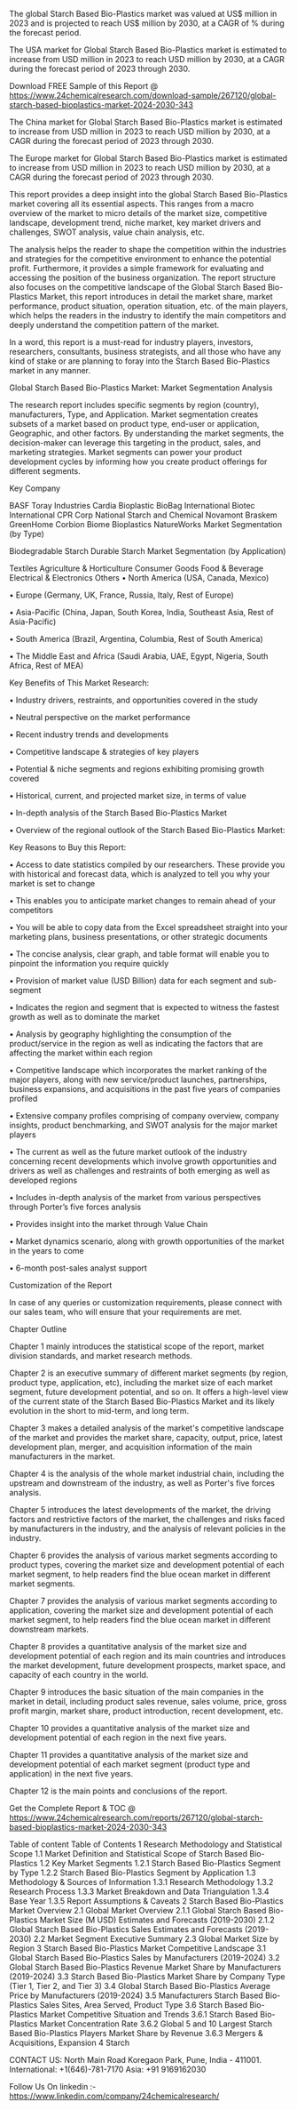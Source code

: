 The global Starch Based Bio-Plastics market was valued at US$ million in 2023 and is projected to reach US$ million by 2030, at a CAGR of % during the forecast period.

The USA market for Global Starch Based Bio-Plastics market is estimated to increase from USD million in 2023 to reach USD million by 2030, at a CAGR during the forecast period of 2023 through 2030.

Download FREE Sample of this Report @ https://www.24chemicalresearch.com/download-sample/267120/global-starch-based-bioplastics-market-2024-2030-343

The China market for Global Starch Based Bio-Plastics market is estimated to increase from USD million in 2023 to reach USD million by 2030, at a CAGR during the forecast period of 2023 through 2030.

The Europe market for Global Starch Based Bio-Plastics market is estimated to increase from USD million in 2023 to reach USD million by 2030, at a CAGR during the forecast period of 2023 through 2030.

This report provides a deep insight into the global Starch Based Bio-Plastics market covering all its essential aspects. This ranges from a macro overview of the market to micro details of the market size, competitive landscape, development trend, niche market, key market drivers and challenges, SWOT analysis, value chain analysis, etc.

The analysis helps the reader to shape the competition within the industries and strategies for the competitive environment to enhance the potential profit. Furthermore, it provides a simple framework for evaluating and accessing the position of the business organization. The report structure also focuses on the competitive landscape of the Global Starch Based Bio-Plastics Market, this report introduces in detail the market share, market performance, product situation, operation situation, etc. of the main players, which helps the readers in the industry to identify the main competitors and deeply understand the competition pattern of the market.

In a word, this report is a must-read for industry players, investors, researchers, consultants, business strategists, and all those who have any kind of stake or are planning to foray into the Starch Based Bio-Plastics market in any manner.

Global Starch Based Bio-Plastics Market: Market Segmentation Analysis

The research report includes specific segments by region (country), manufacturers, Type, and Application. Market segmentation creates subsets of a market based on product type, end-user or application, Geographic, and other factors. By understanding the market segments, the decision-maker can leverage this targeting in the product, sales, and marketing strategies. Market segments can power your product development cycles by informing how you create product offerings for different segments.

Key Company

BASF
Toray Industries
Cardia Bioplastic
BioBag International
Biotec International
CPR Corp
National Starch and Chemical
Novamont
Braskem
GreenHome
Corbion
Biome Bioplastics
NatureWorks
Market Segmentation (by Type)

Biodegradable Starch
Durable Starch
Market Segmentation (by Application)

Textiles
Agriculture & Horticulture
Consumer Goods
Food & Beverage
Electrical & Electronics
Others
• North America (USA, Canada, Mexico)

• Europe (Germany, UK, France, Russia, Italy, Rest of Europe)

• Asia-Pacific (China, Japan, South Korea, India, Southeast Asia, Rest of Asia-Pacific)

• South America (Brazil, Argentina, Columbia, Rest of South America)

• The Middle East and Africa (Saudi Arabia, UAE, Egypt, Nigeria, South Africa, Rest of MEA)

Key Benefits of This Market Research:

• Industry drivers, restraints, and opportunities covered in the study

• Neutral perspective on the market performance

• Recent industry trends and developments

• Competitive landscape & strategies of key players

• Potential & niche segments and regions exhibiting promising growth covered

• Historical, current, and projected market size, in terms of value

• In-depth analysis of the Starch Based Bio-Plastics Market

• Overview of the regional outlook of the Starch Based Bio-Plastics Market:

Key Reasons to Buy this Report:

• Access to date statistics compiled by our researchers. These provide you with historical and forecast data, which is analyzed to tell you why your market is set to change

• This enables you to anticipate market changes to remain ahead of your competitors

• You will be able to copy data from the Excel spreadsheet straight into your marketing plans, business presentations, or other strategic documents

• The concise analysis, clear graph, and table format will enable you to pinpoint the information you require quickly

• Provision of market value (USD Billion) data for each segment and sub-segment

• Indicates the region and segment that is expected to witness the fastest growth as well as to dominate the market

• Analysis by geography highlighting the consumption of the product/service in the region as well as indicating the factors that are affecting the market within each region

• Competitive landscape which incorporates the market ranking of the major players, along with new service/product launches, partnerships, business expansions, and acquisitions in the past five years of companies profiled

• Extensive company profiles comprising of company overview, company insights, product benchmarking, and SWOT analysis for the major market players

• The current as well as the future market outlook of the industry concerning recent developments which involve growth opportunities and drivers as well as challenges and restraints of both emerging as well as developed regions

• Includes in-depth analysis of the market from various perspectives through Porter’s five forces analysis

• Provides insight into the market through Value Chain

• Market dynamics scenario, along with growth opportunities of the market in the years to come

• 6-month post-sales analyst support

Customization of the Report

In case of any queries or customization requirements, please connect with our sales team, who will ensure that your requirements are met.

Chapter Outline

Chapter 1 mainly introduces the statistical scope of the report, market division standards, and market research methods.

Chapter 2 is an executive summary of different market segments (by region, product type, application, etc), including the market size of each market segment, future development potential, and so on. It offers a high-level view of the current state of the Starch Based Bio-Plastics Market and its likely evolution in the short to mid-term, and long term.

Chapter 3 makes a detailed analysis of the market's competitive landscape of the market and provides the market share, capacity, output, price, latest development plan, merger, and acquisition information of the main manufacturers in the market.

Chapter 4 is the analysis of the whole market industrial chain, including the upstream and downstream of the industry, as well as Porter's five forces analysis.

Chapter 5 introduces the latest developments of the market, the driving factors and restrictive factors of the market, the challenges and risks faced by manufacturers in the industry, and the analysis of relevant policies in the industry.

Chapter 6 provides the analysis of various market segments according to product types, covering the market size and development potential of each market segment, to help readers find the blue ocean market in different market segments.

Chapter 7 provides the analysis of various market segments according to application, covering the market size and development potential of each market segment, to help readers find the blue ocean market in different downstream markets.

Chapter 8 provides a quantitative analysis of the market size and development potential of each region and its main countries and introduces the market development, future development prospects, market space, and capacity of each country in the world.

Chapter 9 introduces the basic situation of the main companies in the market in detail, including product sales revenue, sales volume, price, gross profit margin, market share, product introduction, recent development, etc.

Chapter 10 provides a quantitative analysis of the market size and development potential of each region in the next five years.

Chapter 11 provides a quantitative analysis of the market size and development potential of each market segment (product type and application) in the next five years.

Chapter 12 is the main points and conclusions of the report.

Get the Complete Report & TOC @ https://www.24chemicalresearch.com/reports/267120/global-starch-based-bioplastics-market-2024-2030-343

Table of content
Table of Contents
1 Research Methodology and Statistical Scope
1.1 Market Definition and Statistical Scope of Starch Based Bio-Plastics
1.2 Key Market Segments
1.2.1 Starch Based Bio-Plastics Segment by Type
1.2.2 Starch Based Bio-Plastics Segment by Application
1.3 Methodology & Sources of Information
1.3.1 Research Methodology
1.3.2 Research Process
1.3.3 Market Breakdown and Data Triangulation
1.3.4 Base Year
1.3.5 Report Assumptions & Caveats
2 Starch Based Bio-Plastics Market Overview
2.1 Global Market Overview
2.1.1 Global Starch Based Bio-Plastics Market Size (M USD) Estimates and Forecasts (2019-2030)
2.1.2 Global Starch Based Bio-Plastics Sales Estimates and Forecasts (2019-2030)
2.2 Market Segment Executive Summary
2.3 Global Market Size by Region
3 Starch Based Bio-Plastics Market Competitive Landscape
3.1 Global Starch Based Bio-Plastics Sales by Manufacturers (2019-2024)
3.2 Global Starch Based Bio-Plastics Revenue Market Share by Manufacturers (2019-2024)
3.3 Starch Based Bio-Plastics Market Share by Company Type (Tier 1, Tier 2, and Tier 3)
3.4 Global Starch Based Bio-Plastics Average Price by Manufacturers (2019-2024)
3.5 Manufacturers Starch Based Bio-Plastics Sales Sites, Area Served, Product Type
3.6 Starch Based Bio-Plastics Market Competitive Situation and Trends
3.6.1 Starch Based Bio-Plastics Market Concentration Rate
3.6.2 Global 5 and 10 Largest Starch Based Bio-Plastics Players Market Share by Revenue
3.6.3 Mergers & Acquisitions, Expansion
4 Starch

CONTACT US:
North Main Road Koregaon Park, Pune, India - 411001.
International: +1(646)-781-7170
Asia: +91 9169162030

Follow Us On linkedin :- https://www.linkedin.com/company/24chemicalresearch/
